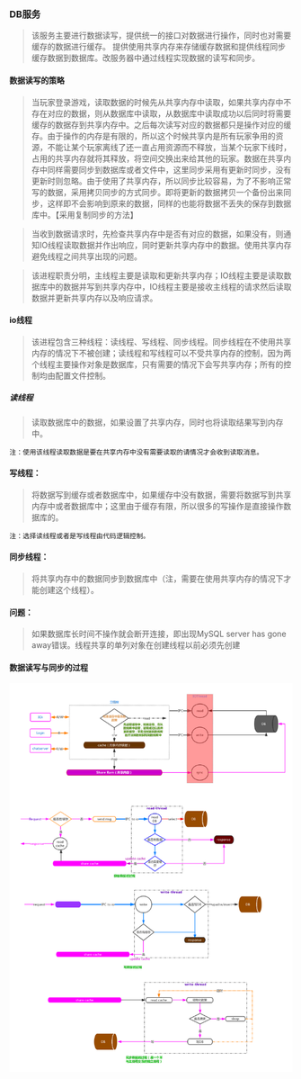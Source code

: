 ### DB服务
>该服务主要进行数据读写，提供统一的接口对数据进行操作，同时也对需要缓存的数据进行缓存。
提供使用共享内存来存储缓存数据和提供线程同步缓存数据到数据库。改服务器中通过线程实现数据的读写和同步。


#### 数据读写的策略
>当玩家登录游戏，读取数据的时候先从共享内存中读取，如果共享内存中不存在对应的数据，则从数据库中读取，从数据库中读取成功以后同时将需要缓存的数据存到共享内存中。之后每次读写对应的数据都只是操作对应的缓存。由于操作的内存是有限的，所以这个时候共享内是所有玩家争用的资源，不能让某个玩家离线了还一直占用资源而不释放，当某个玩家下线时，占用的共享内存就将其释放，将空间交换出来给其他的玩家。数据在共享内存中同样需要同步到数据库或者文件中，这里同步采用有更新时同步，没有更新时则忽略。由于使用了共享内存，所以同步比较容易，为了不影响正常写的数据，采用拷贝同步的方式同步。即将更新的数据拷贝一个备份出来同步，这样即不会影响到原来的数据，同样的也能将数据不丢失的保存到数据库中。【采用复制同步的方法】

>当收到数据请求时，先检查共享内存中是否有对应的数据，如果没有，则通知IO线程读取数据并作出响应，同时更新共享内存中的数据。使用共享内存避免线程之间共享出现的问题。

>该进程职责分明，主线程主要是读取和更新共享内存；IO线程主要是读取数据库中的数据并写到共享内存中，IO线程主要是接收主线程的请求然后读取数据并更新共享内存以及响应请求。


#### io线程
>该进程包含三种线程：读线程、写线程、同步线程。同步线程在不使用共享内存的情况下不被创建；读线程和写线程可以不受共享内存的控制，因为两个线程主要操作对象是数据库，只有需要的情况下会写共享内存；所有的控制均由配置文件控制。

##### 读线程
>读取数据库中的数据，如果设置了共享内存，同时也将读取结果写到内存中。

    注：使用该线程读取数据是要在共享内存中没有需要读取的请情况才会收到读取消息。

#### 写线程：
>将数据写到缓存或者数据库中，如果缓存中没有数据，需要将数据写到共享内存中或者数据库中；这里由于缓存有限，所以很多的写操作是直接操作数据库的。

    注：选择读线程或者是写线程由代码逻辑控制。

#### 同步线程：
>将共享内存中的数据同步到数据库中（注，需要在使用共享内存的情况下才能创建这个线程）。

#### 问题：
>如果数据库长时间不操作就会断开连接，即出现MySQL server has gone away错误。线程共享的单列对象在创建线程以前必须先创建

#### 数据读写与同步的过程
![db](/doc/diagram/db.png)